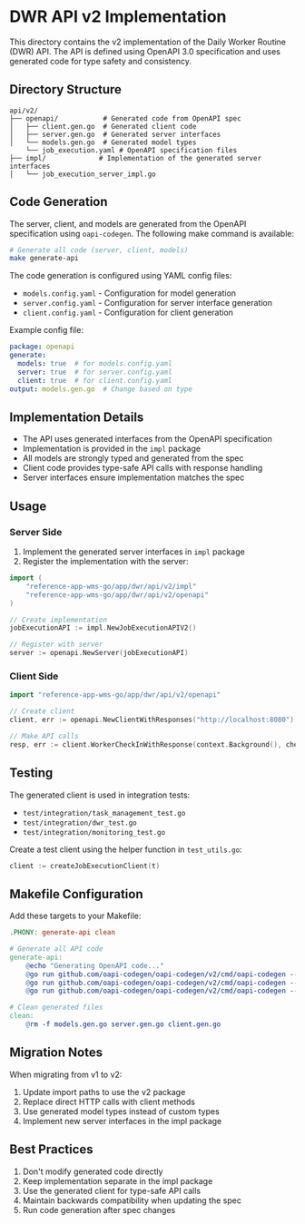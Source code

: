# DWR API v2 Implementation

This directory contains the v2 implementation of the Daily Worker Routine (DWR) API. The API is defined using OpenAPI 3.0 specification and uses generated code for type safety and consistency.

## Directory Structure

```
api/v2/
├── openapi/           # Generated code from OpenAPI spec
│   ├── client.gen.go  # Generated client code
│   ├── server.gen.go  # Generated server interfaces
│   └── models.gen.go  # Generated model types
    └── job_execution.yaml # OpenAPI specification files
├── impl/             # Implementation of the generated server interfaces
│   └── job_execution_server_impl.go
```

## Code Generation

The server, client, and models are generated from the OpenAPI specification using `oapi-codegen`. The following make command is available:

```bash
# Generate all code (server, client, models)
make generate-api
```

The code generation is configured using YAML config files:
- `models.config.yaml` - Configuration for model generation
- `server.config.yaml` - Configuration for server interface generation
- `client.config.yaml` - Configuration for client generation

Example config file:
```yaml
package: openapi
generate:
  models: true  # for models.config.yaml
  server: true  # for server.config.yaml
  client: true  # for client.config.yaml
output: models.gen.go  # Change based on type
```

## Implementation Details

- The API uses generated interfaces from the OpenAPI specification
- Implementation is provided in the `impl` package
- All models are strongly typed and generated from the spec
- Client code provides type-safe API calls with response handling
- Server interfaces ensure implementation matches the spec

## Usage

### Server Side

1. Implement the generated server interfaces in `impl` package
2. Register the implementation with the server:

```go
import (
    "reference-app-wms-go/app/dwr/api/v2/impl"
    "reference-app-wms-go/app/dwr/api/v2/openapi"
)

// Create implementation
jobExecutionAPI := impl.NewJobExecutionAPIV2()

// Register with server
server := openapi.NewServer(jobExecutionAPI)
```

### Client Side

```go
import "reference-app-wms-go/app/dwr/api/v2/openapi"

// Create client
client, err := openapi.NewClientWithResponses("http://localhost:8080")

// Make API calls
resp, err := client.WorkerCheckInWithResponse(context.Background(), checkInRequest)
```

## Testing

The generated client is used in integration tests:
- `test/integration/task_management_test.go`
- `test/integration/dwr_test.go`
- `test/integration/monitoring_test.go`

Create a test client using the helper function in `test_utils.go`:

```go
client := createJobExecutionClient(t)
```

## Makefile Configuration

Add these targets to your Makefile:

```makefile
.PHONY: generate-api clean

# Generate all API code
generate-api:
	@echo "Generating OpenAPI code..."
	@go run github.com/oapi-codegen/oapi-codegen/v2/cmd/oapi-codegen --config models.config.yaml api.yaml
	@go run github.com/oapi-codegen/oapi-codegen/v2/cmd/oapi-codegen --config server.config.yaml api.yaml
	@go run github.com/oapi-codegen/oapi-codegen/v2/cmd/oapi-codegen --config client.config.yaml api.yaml

# Clean generated files
clean:
	@rm -f models.gen.go server.gen.go client.gen.go
```

## Migration Notes

When migrating from v1 to v2:
1. Update import paths to use the v2 package
2. Replace direct HTTP calls with client methods
3. Use generated model types instead of custom types
4. Implement new server interfaces in the impl package

## Best Practices

1. Don't modify generated code directly
2. Keep implementation separate in the impl package
3. Use the generated client for type-safe API calls
4. Maintain backwards compatibility when updating the spec
5. Run code generation after spec changes 